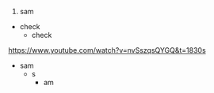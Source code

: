 1. sam
  - check
    - check
    

https://www.youtube.com/watch?v=nvSszqsQYGQ&t=1830s

- sam
  - s
     - am


